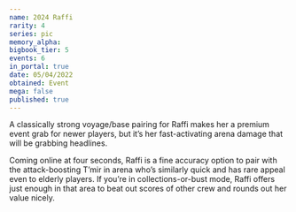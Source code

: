 ```yaml
---
name: 2024 Raffi
rarity: 4
series: pic
memory_alpha:
bigbook_tier: 5
events: 6
in_portal: true
date: 05/04/2022
obtained: Event
mega: false
published: true
---
```


A classically strong voyage/base pairing for Raffi makes her a premium event grab for newer players, but it’s her fast-activating arena damage that will be grabbing headlines.

Coming online at four seconds, Raffi is a fine accuracy option to pair with the attack-boosting T’mir in arena who’s similarly quick and has rare appeal even to elderly players. If you’re in collections-or-bust mode, Raffi offers just enough in that area to beat out scores of other crew and rounds out her value nicely.
